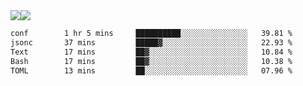 <div style="display: flex; flex-direction: row;">
<img style="height: auto; width: auto;" class="img" src="https://raw.githubusercontent.com/blazepp/github-stats/master/generated/overview.svg#gh-dark-mode-only" />
<img style="height: auto; width: auto;" class="img" src="https://raw.githubusercontent.com/blazepp/github-stats/master/generated/languages.svg#gh-dark-mode-only" />
</div>

<div style="display: flex; flex-direction: row;">
<!--START_SECTION:waka-->

```txt
conf        1 hr 5 mins     ██████████░░░░░░░░░░░░░░░   39.81 %
jsonc       37 mins         █████▓░░░░░░░░░░░░░░░░░░░   22.93 %
Text        17 mins         ██▓░░░░░░░░░░░░░░░░░░░░░░   10.84 %
Bash        17 mins         ██▓░░░░░░░░░░░░░░░░░░░░░░   10.38 %
TOML        13 mins         ██░░░░░░░░░░░░░░░░░░░░░░░   07.96 %
```

<!--END_SECTION:waka-->
</div>
